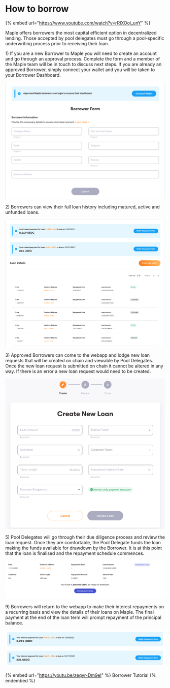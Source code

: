 # How to borrow

{% embed url="https://www.youtube.com/watch?v=rRlXOoi_unY" %}

Maple offers borrowers the most capital efficient option in decentralized lending. Those accepted by pool delegates must go through a pool-specific underwriting process prior to receiving their loan.

1\) If you are a new Borrower to Maple you will need to create an account and go through an approval process. Complete the form and a member of the Maple team will be in touch to discuss next steps. If you are already an approved Borrower, simply connect your wallet and you will be taken to your Borrower Dashboard.

![](<../.gitbook/assets/image (31) (1).png>)

2\) Borrowers can view their full loan history including matured, active and unfunded loans.

![](<../.gitbook/assets/image (27).png>)

3\) Approved Borrowers can come to the webapp and lodge new loan requests that will be created on chain and viewable by Pool Delegates. Once the new loan request is submitted on chain it cannot be altered in any way. If there is an error a new loan request would need to be created.

![](<../.gitbook/assets/image (25) (1).png>)

5\) Pool Delegates will go through their due diligence process and review the loan request. Once they are comfortable, the Pool Delegate funds the loan making the funds available for drawdown by the Borrower. It is at this point that the loan is finalised and the repayment schedule commences.

![](<../.gitbook/assets/image (21) (1).png>)

9\) Borrowers will return to the webapp to make their interest repayments on a recurring basis and view the details of their loans on Maple. The final payment at the end of the loan term will prompt repayment of the principal balance.

![](<../.gitbook/assets/image (23) (1).png>)

{% embed url="https://youtu.be/zeqyr-Dm9eI" %}
Borrower Tutorial
{% endembed %}
